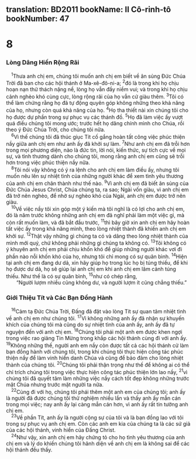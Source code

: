 translation: BD2011
bookName: II Cô-rinh-tô 
bookNumber: 47
-------

<div class="title"><h1>8</h1><h3>Lòng Dâng Hiến Rộng Rãi</h3></div>
<span class="verse 2co_8_1"> <sup>1</sup>Thưa anh chị em, chúng tôi muốn anh chị em biết về ân sủng Ðức Chúa Trời đã ban cho các hội thánh ở Ma-xê-đô-ni-a; </span>
<span class="verse 2co_8_2"><sup>2</sup>đó là trong khi họ chịu hoạn nạn thử thách nặng nề, lòng họ vẫn đầy niềm vui; và trong khi họ chịu cảnh nghèo khó cùng cực, lòng rộng rãi của họ vẫn cứ giàu thêm. </span>
<span class="verse 2co_8_3"><sup>3</sup>Tôi có thể làm chứng rằng họ đã tự động quyên góp không những theo khả năng của họ, nhưng còn quá khả năng của họ. </span>
<span class="verse 2co_8_4"><sup>4</sup>Họ tha thiết nài xin chúng tôi cho họ được dự phần trong sự phục vụ các thánh đồ. </span>
<span class="verse 2co_8_5"><sup>5</sup>Họ đã làm việc ấy vượt quá điều chúng tôi mong ước; trước hết họ dâng chính mình cho Chúa, rồi theo ý Ðức Chúa Trời, cho chúng tôi nữa. <br/></span>
<span class="verse 2co_8_6"> <sup>6</sup>Vì thế chúng tôi đã thúc giục Tít cố gắng hoàn tất công việc phúc thiện nầy giữa anh chị em như anh ấy đã khởi sự làm. </span>
<span class="verse 2co_8_7"><sup>7</sup>Như anh chị em đã trỗi hơn trong mọi phương diện, nào là đức tin, lời nói, kiến thức, sự tích cực về mọi sự, và tình thương dành cho chúng tôi, mong rằng anh chị em cũng sẽ trỗi hơn trong việc phúc thiện nầy nữa.<br/></span>
<span class="verse 2co_8_8"> <sup>8</sup>Tôi nói vậy không có ý ra lệnh cho anh chị em làm điều ấy, nhưng tôi muốn nêu lên sự nhiệt tình của những người khác để xem tình yêu thương của anh chị em chân thành như thế nào. </span>
<span class="verse 2co_8_9"><sup>9</sup>Vì anh chị em đã biết ân sủng của Ðức Chúa Jesus Christ, Chúa chúng ta, ra sao; Ngài vốn giàu, vì anh chị em đã trở nên nghèo, để nhờ sự nghèo khó của Ngài, anh chị em được trở nên giàu.<br/></span>
<span class="verse 2co_8_10"> <sup>10</sup>Về việc nầy tôi xin góp một ý kiến mà tôi nghĩ là có lợi cho anh chị em, đó là năm trước không những anh chị em đã nghĩ phải làm một việc gì, mà còn rất muốn làm, và đã bắt đầu trước, </span>
<span class="verse 2co_8_11"><sup>11</sup>thì bây giờ xin anh chị em hãy hoàn tất việc ấy trong khả năng mình, theo lòng nhiệt thành đã khiến anh chị em khởi sự. </span>
<span class="verse 2co_8_12"><sup>12</sup>Thật vậy những gì chúng ta có và dâng theo lòng nhiệt thành của mình mới quý, chứ không phải những gì chúng ta không có. </span>
<span class="verse 2co_8_13"><sup>13</sup>Tôi không có ý khuyên anh chị em phải chịu khốn khó để giúp những người khác vơi đi phần nào nỗi khốn khó của họ, nhưng tôi chỉ mong có sự quân bình. </span>
<span class="verse 2co_8_14"><sup>14</sup>Hiện tại anh chị em đang dư dả, xin hãy giúp họ trong lúc họ bị túng thiếu, để khi họ được dư dả, họ sẽ giúp lại anh chị em khi anh chị em lâm cảnh túng thiếu. Như thế là có sự quân bình, </span>
<span class="verse 2co_8_15"><sup>15</sup>như có chép rằng,<br/>  “Người lượm nhiều cũng không dư, và người lượm ít cũng chẳng thiếu.” <br/></span>
<div class="title"><h3>Giới Thiệu Tít và Các Bạn Ðồng Hành</h3></div>
<span class="verse 2co_8_16"> <sup>16</sup>Cảm tạ Ðức Chúa Trời, Ðấng đã đặt vào lòng Tít sự quan tâm nhiệt tình về anh chị em như chúng tôi. </span>
<span class="verse 2co_8_17"><sup>17</sup>Vì không những anh ấy đã nhận sự khuyến khích của chúng tôi mà cũng do sự nhiệt tình của anh ấy, anh ấy đã tự nguyện đến với anh chị em. </span>
<span class="verse 2co_8_18"><sup>18</sup>Chúng tôi phái một anh em được khen ngợi trong việc rao giảng Tin Mừng trong khắp các hội thánh cùng đi với anh ấy. </span>
<span class="verse 2co_8_19"><sup>19</sup>Không những thế, người anh em nầy còn được tất cả các hội thánh cử làm bạn đồng hành với chúng tôi, trong khi chúng tôi thực hiện công tác phúc thiện nầy để làm vinh hiển danh Chúa và cũng để bảo đảm cho lòng nhiệt thành của chúng tôi. </span>
<span class="verse 2co_8_20"><sup>20</sup>Chúng tôi phải thận trọng như thế để không ai có thể chỉ trích chúng tôi trong việc thực hiện công tác phúc thiện lớn lao nầy, </span>
<span class="verse 2co_8_21"><sup>21</sup>vì chúng tôi đã quyết tâm làm những việc nầy cách tốt đẹp không những trước mặt Chúa nhưng trước mặt người ta nữa.<br/></span>
<span class="verse 2co_8_22"> <sup>22</sup>Cùng đi với họ, chúng tôi phái thêm một anh em của chúng tôi; anh ấy là người đã được chúng tôi thử nghiệm nhiều lần và thấy anh ấy mẫn cán trong mọi việc; nay anh ấy lại càng mẫn cán hơn, vì anh ấy rất tin tưởng anh chị em.<br/></span>
<span class="verse 2co_8_23"> <sup>23</sup>Về phần Tít, anh ấy là người cộng sự của tôi và là bạn đồng lao với tôi trong sự phục vụ anh chị em. Còn các anh em kia của chúng ta là các sứ giả của các hội thánh, vinh hiển của Ðấng Christ.<br/></span>
<span class="verse 2co_8_24"> <sup>24</sup>Như vậy, xin anh chị em hãy chứng tỏ cho họ tình yêu thương của anh chị em và lý do khiến chúng tôi hãnh diện về anh chị em là không sai để các hội thánh đều thấy.<br/></span>
